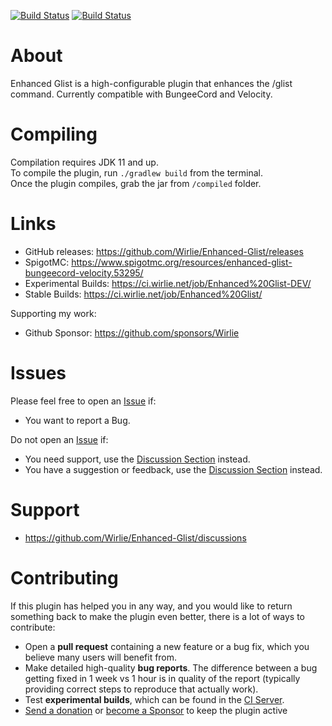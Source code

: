 [![Build Status](https://ci.wirlie.net/job/Enhanced-Glist/job/master/badge/icon?subject=last%20stable%20-%20build%20%23${buildNumber}&config=glistStatusBadge&style=flat-square)](https://ci.wirlie.net/job/Enhanced-Glist/job/master/)
[![Build Status](https://ci.wirlie.net/job/Enhanced-Glist/job/develop/badge/icon?subject=last%20develop%20build%20-%20build%20%23${buildNumber}&config=glistStatusBadge&style=flat-square)](https://ci.wirlie.net/job/Enhanced-Glist/job/develop/)

# About
Enhanced Glist is a high-configurable plugin that enhances the /glist command. Currently compatible with BungeeCord and Velocity.

# Compiling
Compilation requires JDK 11 and up.  
To compile the plugin, run `./gradlew build` from the terminal.  
Once the plugin compiles, grab the jar from `/compiled` folder.

# Links
* GitHub releases: https://github.com/Wirlie/Enhanced-Glist/releases
* SpigotMC: https://www.spigotmc.org/resources/enhanced-glist-bungeecord-velocity.53295/
* Experimental Builds: https://ci.wirlie.net/job/Enhanced%20Glist-DEV/
* Stable Builds: https://ci.wirlie.net/job/Enhanced%20Glist/

Supporting my work:  
* Github Sponsor: https://github.com/sponsors/Wirlie

# Issues
Please feel free to open an [Issue](https://github.com/Wirlie/Enhanced-Glist/issues) if:
* You want to report a Bug.

Do not open an [Issue](https://github.com/Wirlie/Enhanced-Glist/issues) if:
* You need support, use the [Discussion Section](https://github.com/Wirlie/Enhanced-Glist/discussions) instead.
* You have a suggestion or feedback, use the [Discussion Section](https://github.com/Wirlie/Enhanced-Glist/discussions) instead.

# Support
* https://github.com/Wirlie/Enhanced-Glist/discussions

# Contributing
If this plugin has helped you in any way, and you would like to return something back 
to make the plugin even better, there is a lot of ways to contribute:  
* Open a **pull request** containing a new feature or a bug fix, which you believe many users will benefit from.
* Make detailed high-quality **bug reports**. The difference between a bug getting fixed in 1 week vs 1 hour 
is in quality of the report (typically providing correct steps to reproduce that actually work).
* Test **experimental builds**, which can be found in the [CI Server](https://ci.wirlie.net/job/Enhanced%20Glist-DEV/).
* [Send a donation](https://paypal.me/wirlie9095) or [become a Sponsor](https://github.com/sponsors/Wirlie) to keep the plugin active

